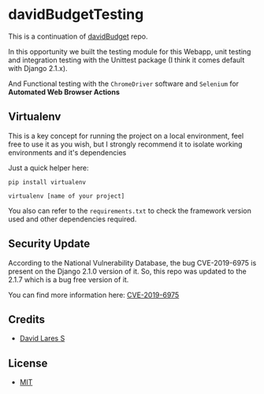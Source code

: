# davidBudgetTesting

This is a continuation of [davidBudget](https://github.com/davidlares/davidBudget) repo.

In this opportunity we built the testing module for this Webapp, unit testing and integration testing with the Unittest package (I think it comes default with Django 2.1.x).

And Functional testing with the `ChromeDriver` software and `Selenium` for **Automated Web Browser Actions**

## Virtualenv

This is a key concept for running the project on a local environment, feel free to use it as you wish, but I strongly recommend it to isolate working environments and it's dependencies

Just a quick helper here:

`pip install virtualenv`

`virtualenv [name of your project]`

You also can refer to the `requirements.txt` to check the framework version used and other dependencies required.

## Security Update

According to the National Vulnerability Database, the bug CVE-2019-6975 is present on the Django 2.1.0 version of it.
So, this repo was updated to the 2.1.7 which is a bug free version of it.

You can find more information here: [CVE-2019-6975](https://nvd.nist.gov/vuln/detail/CVE-2019-6975)

## Credits

- [David Lares S](https;//twitter.com/davidlares3)

## License

- [MIT](https://opensource.org/licenses/MIT)
